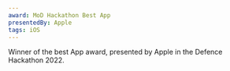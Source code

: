 ```yaml
---
award: MoD Hackathon Best App
presentedBy: Apple
tags: iOS
---
```


Winner of the best App award, presented by Apple in the Defence Hackathon 2022.
